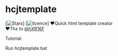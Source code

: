 # hcjtemplate
[![Stars](https://img.shields.io/github/stars/Nimplex/hcjtemplate)]
[![licence](https://img.shields.io/github/license/Nimplex/hcjtemplate)]
❤Quick html template creator
<br>
❤Thx to [@hXR16F](https://github.com/hXR16F/Echo-Color)

Tutorial:

Run hcjtemplate.bat

